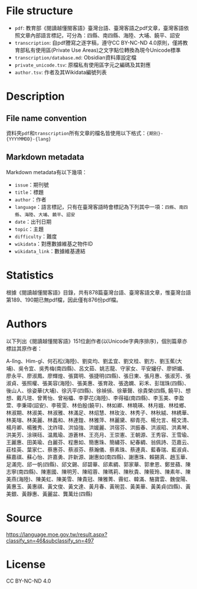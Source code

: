 # File structure

* `pdf`: 教育部《閱讀越懂閩客語》臺灣台語、臺灣客語之pdf文章，臺灣客語依照文章內部語言標記，可分為：四縣、南四縣、海陸、大埔、饒平、詔安
* `transcription`: 自pdf謄寫之逐字稿，遵守CC BY-NC-ND 4.0原則，僅將教育部私有使用區(Private Use Areas)之文字點位轉換為現今Unicode標準
* `transcription/database.md`: Obsidian資料庫設定檔
* `private_unicode.tsv`: 原檔私有使用區字元之編碼及其對應
* `author.tsv`: 作者及其Wikidata編號列表

# Description
## File name convention

資料夾`pdf`和`transcription`所有文章的檔名皆使用以下格式：`{期別}-{YYYYMMDD}-{lang}`

## Markdown metadata

Markdown metadata有以下幾項：
* `issue`：期刊號
* `title`：標題
* `author`：作者
* `language`：語言標記，只有在臺灣客語時會標記為下列其中一項：`四縣`、`南四縣`、`海陸`、`大埔`、`饒平`、`詔安`
* `date`：出刊日期
* `topic`：主題
* `difficulty`：難度
* `wikidata`：對應數據維基之物件ID
* `wikidata_link`：數據維基連結

# Statistics

根據《閱讀越懂閩客語》目錄，共有878篇臺灣台語、臺灣客語文章，惟臺灣台語第189、190期已無pdf檔，因此僅有876份pdf檔。

# Authors

以下列出《閱讀越懂閩客語》151位創作者(以Unicode字典序排序)，個別篇章亦標註其原作者：

A-lîng、Him-gî、何石松(海陸)、劉奕均、劉孟宜、劉文桂、劉方、劉玉蕉(大埔)、吳令宜、吳秀梅(南四縣)、呂文茹、姚志龍、守家女、平安嬸仔、廖妍媚、廖永平、廖淑鳳、廖輝煌、張寶明、張捷明(四縣)、張日東、張月惠、張淑芳、張淑貞、張照權、張美容(海陸)、張美惠、張育政、張逸嫻、彩禾、彭瑞珠(四縣)、後山人、徐姿華(大埔)、徐汎平(四縣)、徐禎偵、徐華聲、徐貴榮(四縣, 饒平)、想想、戴凡瑄、曾菁怡、曾裕櫑、李夢花(海陸)、李得福(南四縣)、李玉美、李盈萱、李秉璋(詔安)、李筱雯、林伯殷(饒平)、林如卿、林曉瑛、林月娥、林桂鄉、林淑期、林淑美、林淑雅、林滿足、林炤慧、林玫汝、林秀子、林秋絨、林綉華、林美瑢、林美麗、林義和、林連鍠、林雅萍、林麗黛、柳青亮、楊允言、楊文清、楊月卿、楊雅秀、沈祚瑋、洪協強、洪媛麗、洪宿芬、洪振春、洪淑昭、洪素琴、洪美芳、涂瑛砡、温鳳瑜、游蒼林、王亮月、王崇憲、王朝源、王秀容、王雪瑜、王麗惠、田美瑜、白麗芬、程惠如、簡惠珠、簡繡芬、紀春綢、翁佩詩、范嘉云、莊桂英、葉家仁、蔡惠芬、蔡淑芬、蔡瀚儀、蔡素珠、蔡連真、藍春瑞、藍淑貞、蘇嘉祺、蘇心怡、許嘉勇、許新源、謝惠如(南四縣)、謝惠珠、賴錫真、趙玉華、足滿完、邱一帆(四縣)、邱文錫、邱碧華、邱素綢、郭家華、郭聿恩、鄭昱蘋、陳志寧(南四縣)、陳憲國、陳明芳、陳昭蓉、陳瑪莉、陳秋貴、陳筱玲、陳素年、陳美燕(海陸)、陳美虹、陳美雪、陳貴冠、陳雅菁、霽虹、韓滿、駱寶雲、魏俊陽、黃惠玉、黃惠祺、黃文俊、黃文達、黃月春、黃琬芸、黃美華、黃美貞(四縣)、黃美銀、黃靜惠、黃麗盆、龔萬灶(四縣)

# Source

https://language.moe.gov.tw/result.aspx?classify_sn=46&subclassify_sn=497

# License

CC BY-NC-ND 4.0